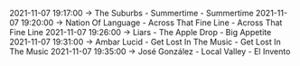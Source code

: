 2021-11-07 19:17:00 -> The Suburbs - Summertime - Summertime
2021-11-07 19:20:00 -> Nation Of Language - Across That Fine Line - Across That Fine Line
2021-11-07 19:26:00 -> Liars - The Apple Drop - Big Appetite
2021-11-07 19:31:00 -> Ambar Lucid - Get Lost In The Music - Get Lost In The Music
2021-11-07 19:35:00 -> José González - Local Valley - El Invento
